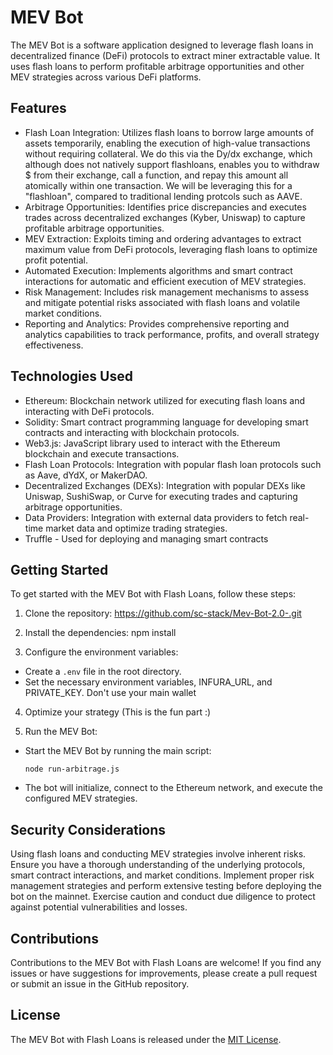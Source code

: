 # MEV Bot 

The MEV Bot is a software application designed to leverage flash loans in decentralized finance (DeFi) protocols to extract miner extractable value. It uses flash loans to perform profitable arbitrage opportunities and other MEV strategies across various DeFi platforms.

## Features

- Flash Loan Integration: Utilizes flash loans to borrow large amounts of assets temporarily, enabling the execution of high-value transactions without requiring collateral. We do this via the Dy/dx exchange, which although does not natively support flashloans, enables you to withdraw $ from their exchange, call a function, and repay this amount all atomically within one transaction. We will be leveraging this for a "flashloan", compared to traditional lending protcols such as AAVE. 
- Arbitrage Opportunities: Identifies price discrepancies and executes trades across decentralized exchanges (Kyber, Uniswap) to capture profitable arbitrage opportunities.
- MEV Extraction: Exploits timing and ordering advantages to extract maximum value from DeFi protocols, leveraging flash loans to optimize profit potential.
- Automated Execution: Implements algorithms and smart contract interactions for automatic and efficient execution of MEV strategies.
- Risk Management: Includes risk management mechanisms to assess and mitigate potential risks associated with flash loans and volatile market conditions.
- Reporting and Analytics: Provides comprehensive reporting and analytics capabilities to track performance, profits, and overall strategy effectiveness.

## Technologies Used

- Ethereum: Blockchain network utilized for executing flash loans and interacting with DeFi protocols.
- Solidity: Smart contract programming language for developing smart contracts and interacting with blockchain protocols.
- Web3.js: JavaScript library used to interact with the Ethereum blockchain and execute transactions.
- Flash Loan Protocols: Integration with popular flash loan protocols such as Aave, dYdX, or MakerDAO.
- Decentralized Exchanges (DEXs): Integration with popular DEXs like Uniswap, SushiSwap, or Curve for executing trades and capturing arbitrage opportunities.
- Data Providers: Integration with external data providers to fetch real-time market data and optimize trading strategies.
- Truffle - Used for deploying and managing smart contracts

## Getting Started

To get started with the MEV Bot with Flash Loans, follow these steps:

1. Clone the repository:
https://github.com/sc-stack/Mev-Bot-2.0-.git

2. Install the dependencies:
npm install

3. Configure the environment variables:
- Create a `.env` file in the root directory.
- Set the necessary environment variables, INFURA_URL, and PRIVATE_KEY. Don't use your main wallet

4. Optimize your strategy (This is the fun part :)

5. Run the MEV Bot:
- Start the MEV Bot by running the main script:
  ```
  node run-arbitrage.js
  ```
- The bot will initialize, connect to the Ethereum network, and execute the configured MEV strategies.


## Security Considerations

Using flash loans and conducting MEV strategies involve inherent risks. Ensure you have a thorough understanding of the underlying protocols, smart contract interactions, and market conditions. Implement proper risk management strategies and perform extensive testing before deploying the bot on the mainnet. Exercise caution and conduct due diligence to protect against potential vulnerabilities and losses.

## Contributions

Contributions to the MEV Bot with Flash Loans are welcome! If you find any issues or have suggestions for improvements, please create a pull request or submit an issue in the GitHub repository.

## License

The MEV Bot with Flash Loans is released under the [MIT License](LICENSE).

